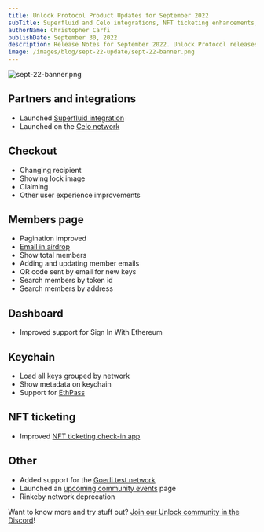 ```yaml
---
title: Unlock Protocol Product Updates for September 2022
subTitle: Superfluid and Celo integrations, NFT ticketing enhancements, support for Goerli, and improvements to the checkout, keychain, and dashboard experiences
authorName: Christopher Carfi
publishDate: September 30, 2022
description: Release Notes for September 2022. Unlock Protocol releases Superfluid and Celo integrations, NFT ticketing enhancements, support for Goerli, and improvements to the checkout, keychain, and dashboard experiences.
image: /images/blog/sept-22-update/sept-22-banner.png
---
```


![sept-22-banner.png](/images/blog/sept-22-update/sept-22-banner.png)

## Partners and integrations
- Launched [Superfluid integration](https://unlock-protocol.com/blog/superfluid-unlock)
- Launched on the [Celo network](https://unlock-protocol.com/blog/unlock-celo-launch)

## Checkout 
- Changing recipient
- Showing lock image
- Claiming
- Other user experience improvements

## Members page
- Pagination improved
- [Email in airdrop](https://unlock-protocol.com/blog/email-airdrop-nft)
- Show total members
- Adding and updating member emails
- QR code sent by email for new keys
- Search members by token id
- Search members by address

## Dashboard
  - Improved support for Sign In With Ethereum
  
## Keychain
- Load all keys grouped by network
- Show metadata on keychain
- Support for [EthPass](https://twitter.com/ethpass/status/1548054634899550208)

## NFT ticketing
  - Improved [NFT ticketing check-in app](https://unlock-protocol.com/blog/ethcc5-2022-ticketing)
  
## Other
- Added support for the [Goerli test network](https://unlock-protocol.com/blog/goerli)
- Launched an [upcoming community events](https://unlock-protocol.com/upcoming-events) page
- Rinkeby network deprecation

Want to know more and try stuff out? [Join our Unlock community in the Discord](https://discord.com/invite/Ah6ZEJyTDp)!
